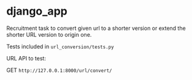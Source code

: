 # django_app

Recruitment task to convert given url to a shorter version or extend the shorter URL version to origin one.

Tests included in `url_conversion/tests.py`



URL API to test:

GET `http://127.0.0.1:8000/url/convert/`
